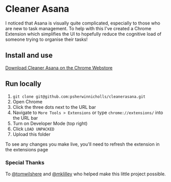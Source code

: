 # Cleaner Asana
I noticed that Asana is visually quite complicated, especially to those who are new to task management. To help with this I've created a Chrome Extension which simplifies the UI to hopefully reduce the cognitive load of someone trying to organise their tasks!

## Install and use
[Download Cleaner Asana on the Chrome Webstore](https://chrome.google.com/webstore/detail/cleaner-asana/dcmogcohhefjhokcopianocadbadkkle) 

## Run locally
1. `git clone git@github.com:psherwinnicholls/cleanerasana.git`
2. Open Chrome
3. Click the three dots next to the URL bar
4. Navigate to `More Tools > Extensions` or type `chrome://extensions/` into the URL bar
5. Turn on Developer Mode (top right)
6. Click `LOAD UNPACKED`
7. Upload this folder

To see any changes you make live, you'll need to refresh the extension in the extensions page

### Special Thanks
To [@tomwilshere](https://github.com/mklilley) and [@mklilley](https://github.com/tomwilshere) who helped make this little project possible.
